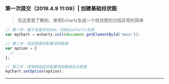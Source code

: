 ### 第一次提交（2019.4.9 11:09）| 创建基础柱状图

> 在这里我了解到，使用Echarts生成一个柱状图的过程非常的简单

```javascript
// 第一步：基于准备好的dom，初始化echarts实例
var myChart = echarts.init(document.getElementById('main'));

// 第二步：指定图表的配置项和数据
var option = {
  // ......
};

// 第三步：使用刚指定的配置项和数据显示图表
myChart.setOption(option);
```

---

